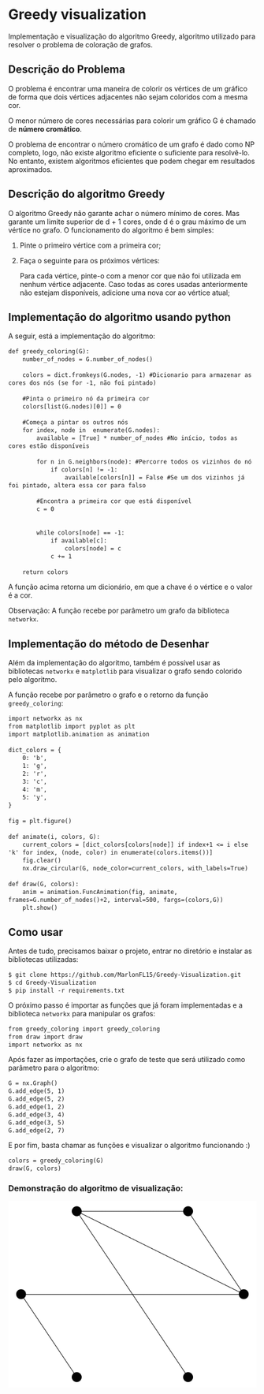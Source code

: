 # Greedy visualization

Implementação e visualização do algoritmo Greedy, algoritmo utilizado para resolver o problema de coloração de grafos.

## Descrição do Problema

O problema é encontrar uma maneira de colorir os vértices de um gráfico de forma que dois vértices adjacentes não sejam coloridos com a mesma cor.

O menor número de cores necessárias para colorir um gráfico G é chamado de **número cromático**.

O problema de encontrar o número cromático de um grafo é dado como NP completo, logo, não existe algoritmo eficiente o suficiente para resolvê-lo. No entanto, existem algoritmos eficientes que podem chegar em resultados aproximados.

## Descrição do algoritmo Greedy

O algoritmo Greedy não garante achar o número mínimo de cores. Mas garante um limite superior de d + 1 cores, onde d é o grau máximo de um vértice no grafo.
O funcionamento do algoritmo é bem simples:

1. Pinte o primeiro vértice com a primeira cor;
2. Faça o seguinte para os próximos vértices:
    
    Para cada vértice, pinte-o com a menor cor que não foi utilizada em nenhum vértice adjacente. Caso todas as cores usadas anteriormente não estejam disponíveis, adicione uma nova cor ao vértice atual;

## Implementação do algoritmo usando python

A seguir, está a implementação do algoritmo:

```
def greedy_coloring(G):
    number_of_nodes = G.number_of_nodes()
    
    colors = dict.fromkeys(G.nodes, -1) #Dicionario para armazenar as cores dos nós (se for -1, não foi pintado)
    
    #Pinta o primeiro nó da primeira cor
    colors[list(G.nodes)[0]] = 0

    #Começa a pintar os outros nós
    for index, node in  enumerate(G.nodes):
        available = [True] * number_of_nodes #No início, todos as cores estão disponíveis
 
        for n in G.neighbors(node): #Percorre todos os vizinhos do nó 
            if colors[n] != -1:
                available[colors[n]] = False #Se um dos vizinhos já foi pintado, altera essa cor para falso 

        #Encontra a primeira cor que está disponível
        c = 0
        
        
        while colors[node] == -1:
            if available[c]:
                colors[node] = c
            c += 1
        
    return colors

```

A função acima retorna um dicionário, em que a chave é o vértice e o valor é a cor.

Observação: A função recebe por parâmetro um grafo da biblioteca `networkx`.

## Implementação do método de Desenhar

Além da implementação do algoritmo, também é possível usar as bibliotecas `networkx` e `matplotlib` para visualizar o grafo sendo colorido pelo algoritmo.

A função recebe por parâmetro o grafo e o retorno da função `greedy_coloring`:

```
import networkx as nx
from matplotlib import pyplot as plt
import matplotlib.animation as animation

dict_colors = {
    0: 'b',
    1: 'g',
    2: 'r',
    3: 'c',
    4: 'm',
    5: 'y',    
}

fig = plt.figure()

def animate(i, colors, G):
    current_colors = [dict_colors[colors[node]] if index+1 <= i else 'k' for index, (node, color) in enumerate(colors.items())]
    fig.clear()
    nx.draw_circular(G, node_color=current_colors, with_labels=True)
    
def draw(G, colors):
    anim = animation.FuncAnimation(fig, animate, frames=G.number_of_nodes()+2, interval=500, fargs=(colors,G))
    plt.show()

```

## Como usar

Antes de tudo, precisamos baixar o projeto, entrar no diretório e instalar as bibliotecas utilizadas:

    $ git clone https://github.com/MarlonFL15/Greedy-Visualization.git
    $ cd Greedy-Visualization
    $ pip install -r requirements.txt

O próximo passo é importar as funções que já foram implementadas e a biblioteca `networkx` para manipular os grafos:

```
from greedy_coloring import greedy_coloring
from draw import draw
import networkx as nx
```

Após fazer as importações, crie o grafo de teste que será utilizado como parâmetro para o algoritmo:


```
G = nx.Graph()
G.add_edge(5, 1)
G.add_edge(5, 2)
G.add_edge(1, 2)
G.add_edge(3, 4)
G.add_edge(3, 5)
G.add_edge(2, 7)

```

E por fim, basta chamar as funções e visualizar o algoritmo funcionando :)

```
colors = greedy_coloring(G)
draw(G, colors)
```

### Demonstração do algoritmo de visualização: 

![result](https://github.com/MarlonFL15/Greedy-Visualization/blob/main/result.gif)
